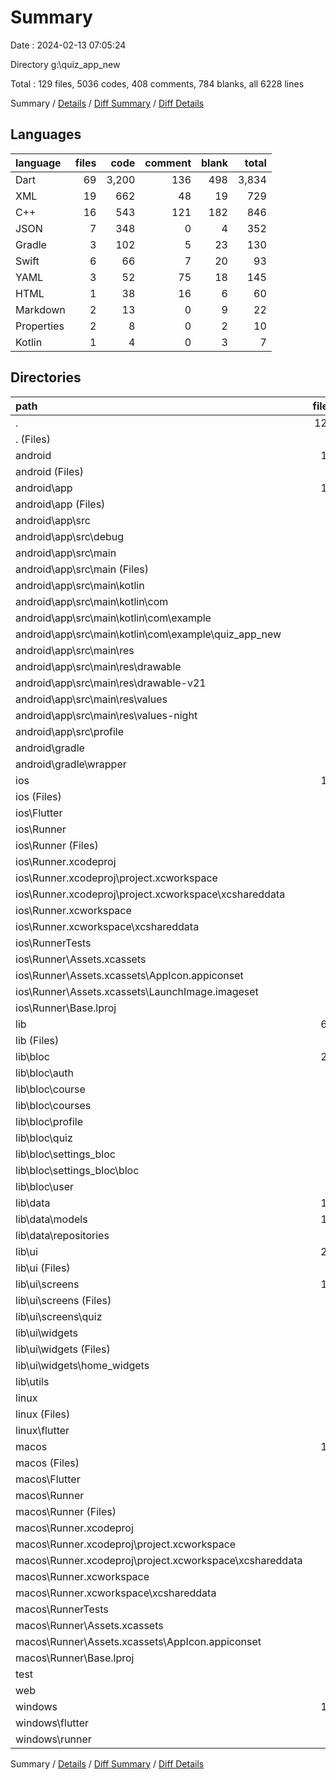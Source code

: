 # Summary

Date : 2024-02-13 07:05:24

Directory g:\\quiz_app_new

Total : 129 files,  5036 codes, 408 comments, 784 blanks, all 6228 lines

Summary / [Details](details.md) / [Diff Summary](diff.md) / [Diff Details](diff-details.md)

## Languages
| language | files | code | comment | blank | total |
| :--- | ---: | ---: | ---: | ---: | ---: |
| Dart | 69 | 3,200 | 136 | 498 | 3,834 |
| XML | 19 | 662 | 48 | 19 | 729 |
| C++ | 16 | 543 | 121 | 182 | 846 |
| JSON | 7 | 348 | 0 | 4 | 352 |
| Gradle | 3 | 102 | 5 | 23 | 130 |
| Swift | 6 | 66 | 7 | 20 | 93 |
| YAML | 3 | 52 | 75 | 18 | 145 |
| HTML | 1 | 38 | 16 | 6 | 60 |
| Markdown | 2 | 13 | 0 | 9 | 22 |
| Properties | 2 | 8 | 0 | 2 | 10 |
| Kotlin | 1 | 4 | 0 | 3 | 7 |

## Directories
| path | files | code | comment | blank | total |
| :--- | ---: | ---: | ---: | ---: | ---: |
| . | 129 | 5,036 | 408 | 784 | 6,228 |
| . (Files) | 4 | 62 | 75 | 25 | 162 |
| android | 14 | 259 | 51 | 37 | 347 |
| android (Files) | 3 | 53 | 0 | 12 | 65 |
| android\\app | 10 | 201 | 51 | 24 | 276 |
| android\\app (Files) | 2 | 138 | 5 | 12 | 155 |
| android\\app\\src | 8 | 63 | 46 | 12 | 121 |
| android\\app\\src\\debug | 1 | 3 | 4 | 1 | 8 |
| android\\app\\src\\main | 6 | 57 | 38 | 10 | 105 |
| android\\app\\src\\main (Files) | 1 | 27 | 6 | 1 | 34 |
| android\\app\\src\\main\\kotlin | 1 | 4 | 0 | 3 | 7 |
| android\\app\\src\\main\\kotlin\\com | 1 | 4 | 0 | 3 | 7 |
| android\\app\\src\\main\\kotlin\\com\\example | 1 | 4 | 0 | 3 | 7 |
| android\\app\\src\\main\\kotlin\\com\\example\\quiz_app_new | 1 | 4 | 0 | 3 | 7 |
| android\\app\\src\\main\\res | 4 | 26 | 32 | 6 | 64 |
| android\\app\\src\\main\\res\\drawable | 1 | 4 | 7 | 2 | 13 |
| android\\app\\src\\main\\res\\drawable-v21 | 1 | 4 | 7 | 2 | 13 |
| android\\app\\src\\main\\res\\values | 1 | 9 | 9 | 1 | 19 |
| android\\app\\src\\main\\res\\values-night | 1 | 9 | 9 | 1 | 19 |
| android\\app\\src\\profile | 1 | 3 | 4 | 1 | 8 |
| android\\gradle | 1 | 5 | 0 | 1 | 6 |
| android\\gradle\\wrapper | 1 | 5 | 0 | 1 | 6 |
| ios | 14 | 357 | 4 | 17 | 378 |
| ios (Files) | 1 | 7 | 0 | 0 | 7 |
| ios\\Flutter | 1 | 26 | 0 | 1 | 27 |
| ios\\Runner | 9 | 301 | 2 | 10 | 313 |
| ios\\Runner (Files) | 4 | 92 | 0 | 4 | 96 |
| ios\\Runner.xcodeproj | 1 | 8 | 0 | 1 | 9 |
| ios\\Runner.xcodeproj\\project.xcworkspace | 1 | 8 | 0 | 1 | 9 |
| ios\\Runner.xcodeproj\\project.xcworkspace\\xcshareddata | 1 | 8 | 0 | 1 | 9 |
| ios\\Runner.xcworkspace | 1 | 8 | 0 | 1 | 9 |
| ios\\Runner.xcworkspace\\xcshareddata | 1 | 8 | 0 | 1 | 9 |
| ios\\RunnerTests | 1 | 7 | 2 | 4 | 13 |
| ios\\Runner\\Assets.xcassets | 3 | 148 | 0 | 4 | 152 |
| ios\\Runner\\Assets.xcassets\\AppIcon.appiconset | 1 | 122 | 0 | 1 | 123 |
| ios\\Runner\\Assets.xcassets\\LaunchImage.imageset | 2 | 26 | 0 | 3 | 29 |
| ios\\Runner\\Base.lproj | 2 | 61 | 2 | 2 | 65 |
| lib | 68 | 3,185 | 126 | 491 | 3,802 |
| lib (Files) | 3 | 157 | 12 | 15 | 184 |
| lib\\bloc | 21 | 811 | 15 | 223 | 1,049 |
| lib\\bloc\\auth | 3 | 200 | 6 | 38 | 244 |
| lib\\bloc\\course | 3 | 54 | 1 | 22 | 77 |
| lib\\bloc\\courses | 3 | 209 | 3 | 56 | 268 |
| lib\\bloc\\profile | 3 | 89 | 0 | 22 | 111 |
| lib\\bloc\\quiz | 3 | 98 | 3 | 31 | 132 |
| lib\\bloc\\settings_bloc | 3 | 88 | 0 | 30 | 118 |
| lib\\bloc\\settings_bloc\\bloc | 3 | 88 | 0 | 30 | 118 |
| lib\\bloc\\user | 3 | 73 | 2 | 24 | 99 |
| lib\\data | 18 | 580 | 26 | 135 | 741 |
| lib\\data\\models | 16 | 537 | 26 | 128 | 691 |
| lib\\data\\repositories | 2 | 43 | 0 | 7 | 50 |
| lib\\ui | 21 | 1,248 | 62 | 81 | 1,391 |
| lib\\ui (Files) | 1 | 3 | 0 | 2 | 5 |
| lib\\ui\\screens | 11 | 788 | 59 | 39 | 886 |
| lib\\ui\\screens (Files) | 8 | 788 | 17 | 36 | 841 |
| lib\\ui\\screens\\quiz | 3 | 0 | 42 | 3 | 45 |
| lib\\ui\\widgets | 9 | 457 | 3 | 40 | 500 |
| lib\\ui\\widgets (Files) | 8 | 408 | 1 | 36 | 445 |
| lib\\ui\\widgets\\home_widgets | 1 | 49 | 2 | 4 | 55 |
| lib\\utils | 5 | 389 | 11 | 37 | 437 |
| linux | 5 | 94 | 27 | 38 | 159 |
| linux (Files) | 3 | 86 | 18 | 27 | 131 |
| linux\\flutter | 2 | 8 | 9 | 11 | 28 |
| macos | 11 | 543 | 5 | 19 | 567 |
| macos (Files) | 1 | 7 | 0 | 0 | 7 |
| macos\\Flutter | 1 | 20 | 3 | 4 | 27 |
| macos\\Runner | 6 | 493 | 0 | 9 | 502 |
| macos\\Runner (Files) | 4 | 82 | 0 | 7 | 89 |
| macos\\Runner.xcodeproj | 1 | 8 | 0 | 1 | 9 |
| macos\\Runner.xcodeproj\\project.xcworkspace | 1 | 8 | 0 | 1 | 9 |
| macos\\Runner.xcodeproj\\project.xcworkspace\\xcshareddata | 1 | 8 | 0 | 1 | 9 |
| macos\\Runner.xcworkspace | 1 | 8 | 0 | 1 | 9 |
| macos\\Runner.xcworkspace\\xcshareddata | 1 | 8 | 0 | 1 | 9 |
| macos\\RunnerTests | 1 | 7 | 2 | 4 | 13 |
| macos\\Runner\\Assets.xcassets | 1 | 68 | 0 | 1 | 69 |
| macos\\Runner\\Assets.xcassets\\AppIcon.appiconset | 1 | 68 | 0 | 1 | 69 |
| macos\\Runner\\Base.lproj | 1 | 343 | 0 | 1 | 344 |
| test | 1 | 15 | 10 | 7 | 32 |
| web | 2 | 73 | 16 | 7 | 96 |
| windows | 10 | 448 | 94 | 143 | 685 |
| windows\\flutter | 2 | 20 | 9 | 11 | 40 |
| windows\\runner | 8 | 428 | 85 | 132 | 645 |

Summary / [Details](details.md) / [Diff Summary](diff.md) / [Diff Details](diff-details.md)